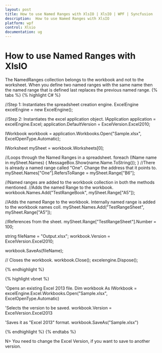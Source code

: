 ```yaml
---
layout: post
title: How to use Named Ranges with XlsIO | XlsIO | WPF | Syncfusion
description:  How to use Named Ranges with XlsIO
platform: wpf
control: Xlsio
documentation: ug
---
```


# How to use Named Ranges with XlsIO

The NamedRanges collection belongs to the workbook and not to the worksheet. When you define two named ranges with the same name then the named range that is defined last replaces the previous named range.
{% tabs %} 
{% highlight C# %}
 
//Step 1: Instantiates the spreadsheet creation engine.
ExcelEngine excelEngine = new ExcelEngine();

//Step 2: Instantiates the excel application object.
IApplication application = excelEngine.Excel;
application.DefaultVersion = ExcelVersion.Excel2010;
 
IWorkbook workbook = application.Workbooks.Open("Sample.xlsx", ExcelOpenType.Automatic);
 
IWorksheet mySheet = workbook.Worksheets[0];
 
//Loops through the Named Ranges in a spreadsheet.
foreach (IName name in mySheet.Names)
{
MessageBox.Show(name.Name.ToString());
}
//There is already a named range called "One". Change the address that it points to.
mySheet.Names["One"].RefersToRange = mySheet.Range["B6"];
 
//Named ranges are added to the workbook collection in both the methods mentioned.
//Adds the named Range to the workbook.
workbook.Names.Add("TestRangeBook", mySheet.Range["A5"]);
 
//Adds the named Range to the workbook. Internally named range is added to the workbook names coll.
mySheet.Names.Add("TestRangeSheet", mySheet.Range["A5"]);
 
//References from the sheet.
mySheet.Range["TestRangeSheet"].Number = 100;
 
string fileName = "Output.xlsx";
workbook.Version = ExcelVersion.Excel2010;
 
workbook.SaveAs(fileName);
 
// Closes the workbook.
workbook.Close();
excelengine.Dispose(); 
 
{% endhighlight %}    


{% highlight vbnet %}

'Opens an existing Excel 2013 file.
Dim workbook As IWorkbook = excelEngine.Excel.Workbooks.Open("Sample.xlsx", ExcelOpenType.Automatic)
 
'Selects the version to be saved.
workbook.Version = ExcelVersion.Excel2013
 
'Saves it as "Excel 2013" format.
workbook.SaveAs("Sample.xlsx")

{% endhighlight %}
{% endtabs %}

N> You need to change the Excel Version, if you want to save to another version.